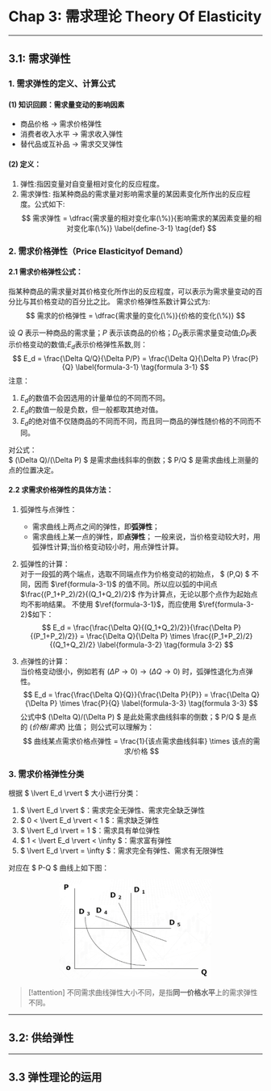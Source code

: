 # Chap 3: 需求理论 Theory Of Elasticity
> 
> 



---



## 3.1: 需求弹性

### 1. 需求弹性的定义、计算公式

#### (1) 知识回顾：需求量变动的影响因素
- 商品价格 → 需求价格弹性
- 消费者收入水平 → 需求收入弹性  
- 替代品或互补品 → 需求交叉弹性 
#### (2) 定义：
1. 弹性:指因变量对自变量相对变化的反应程度。
1. 需求弹性:
    指某种商品的需求量对影响需求量的某因素变化所作出的反应程度。公式如下:
    $$
        需求弹性 = \dfrac{需求量的相对变化率(\%)}{影响需求的某因素变量的相对变化率(\%)} 
        \label{define-3-1} \tag{def}
    $$
### 2. 需求价格弹性（Price Elasticityof Demand）
#### 2.1 需求价格弹性公式：

指某种商品的需求量对其价格变化所作出的反应程度，可以表示为需求量变动的百分比与其价格变动的百分比之比。
需求价格弹性系数计算公式为:
$$ 需求的价格弹性 = \dfrac{需求量的变化(\%)}{价格的变化(\%)}  $$

设 $Q$ 表示一种商品的需求量；$P$ 表示该商品的价格；$D_Q$表示需求量变动值;$D_P$表示价格变动的数值;$E_d$表示价格弹性系数,则：
$$
    E_d = \frac{\Delta Q/Q}{\Delta P/P} 
    = \frac{\Delta Q}{\Delta P} \frac{P}{Q}
    \label{formula-3-1} \tag{formula 3-1}
$$
注意：
1. $E_d$的数值不会因选用的计量单位的不同而不同。
2. $E_d$的数值一般是负数，但一般都取其绝对值。
3. $E_d$的绝对值不仅随商品的不同而不同，而且同一商品的弹性随价格的不同而不同。

对公式：  
$ (\Delta Q)/(\Delta P) $ 是需求曲线斜率的倒数；$ P/Q $ 是需求曲线上测量的点的位置决定。

#### 2.2 求需求价格弹性的具体方法：
1. 弧弹性与点弹性：  
    - 需求曲线上两点之间的弹性，即**弧弹性**；
    - 需求曲线上某一点的弹性，即**点弹性**；
一般来说，当价格变动较大时，用弧弹性计算;当价格变动较小时，用点弹性计算。

2. 弧弹性的计算：  
    对于一段弧的两个端点，选取不同端点作为价格变动的初始点， $ (P,Q) $ 不同，因而 $\ref{formula-3-1}$ 的值不同。所以应以弧的中间点 $\frac{(P_1+P_2)/2}{(Q_1+Q_2)/2}$ 作为计算点，无论以那个点作为起始点均不影响结果。
    不使用 $\ref{formula-3-1}$，而应使用 $\ref{formula-3-2}$如下：  
    $$
    E_d = \frac{\frac{\Delta Q}{(Q_1+Q_2)/2}}{\frac{\Delta P}{(P_1+P_2)/2}}
    = \frac{\Delta Q}{\Delta P} \times \frac{(P_1+P_2)/2}{(Q_1+Q_2)/2} 
    \label{formula-3-2} \tag{formula 3-2}
    $$

3. 点弹性的计算：  
    当价格变动很小，例如若有 $(\Delta P \to 0)\to(\Delta Q \to 0)$ 时，弧弹性退化为点弹性。
    $$
    E_d = \frac{\frac{\Delta Q}{Q}}{\frac{\Delta P}{P}}
    = \frac{\Delta Q}{\Delta P} \times \frac{P}{Q} 
    \label{formula-3-3} \tag{formula 3-3}
    $$
公式中$ (\Delta Q)/(\Delta P) $ 是此处需求曲线斜率的倒数；$ P/Q $ 是点的 $(价格/需求)$ 比值；
则公式可以理解为：
$$
    曲线某点需求价格点弹性 = \frac{1}{该点需求曲线斜率} \times 该点的需求/价格
$$

### 3. 需求价格弹性分类
根据 $ \lvert E_d \rvert $ 大小进行分类：
1. $ \lvert E_d \rvert $：需求完全无弹性、需求完全缺乏弹性
2. $ 0 < \lvert E_d \rvert < 1 $：需求缺乏弹性
3. $ \lvert E_d \rvert = 1 $：需求具有单位弹性
4. $ 1 < \lvert E_d \rvert < \infty $：需求富有弹性
5. $ \lvert E_d \rvert = \infty $：需求完全有弹性、需求有无限弹性

对应在 $ P-Q $ 曲线上如下图：
<div  align="center">    
    <img src="/ProjectDocs/MicroEconomic/image/chap3/3-1-1.png" width = 60%>
</div>

> [!attention]
> 不同需求曲线弹性大小不同，是指**同一价格水平**上的需求弹性不同。

---



## 3.2: 供给弹性



---



## 3.3 弹性理论的运用